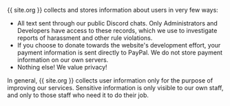 {{ site.org }} collects and stores information about users in very few ways:

  - All text sent through our public Discord chats. Only Administrators and Developers have access to these records,
   which we use to investigate reports of harassment and other rule violations.
  - If you choose to donate towards the website's development effort, your payment information is sent directly to
   PayPal. We do not store payment information on our own servers.
  - Nothing else! We value privacy!

In general, {{ site.org }} collects user information only for the purpose of improving our services. Sensitive
information is only visible to our own staff, and only to those staff who need it to do their job.
